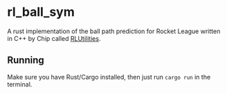 # rl_ball_sym

A rust implementation of the ball path prediction for Rocket League written in C++ by Chip called [RLUtilities](https://github.com/samuelpmish/RLUtilities).

## Running

Make sure you have Rust/Cargo installed, then just run `cargo run` in the terminal.
